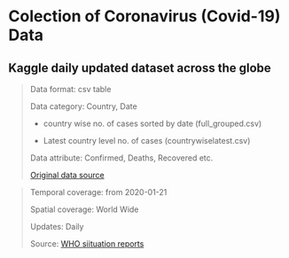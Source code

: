 # Colection of Coronavirus (Covid-19) Data 


Kaggle daily updated dataset across the globe
------
>
>Data format: csv table
>
>Data category: Country, Date
>
>   - country wise no. of cases sorted by date (full_grouped.csv)
>
>   - Latest country level no. of cases (countrywiselatest.csv)
>
>Data attribute: Confirmed, Deaths, Recovered etc.
>
>[Original data source](https://www.kaggle.com/imdevskp/corona-virus-report/data?select=country_wise_latest.csv)

>
>Temporal coverage: from 2020-01-21
>
>Spatial coverage: World Wide
>
>Updates: Daily
>
>Source: [WHO siituation reports](https://www.who.int/emergencies/diseases/novel-coronavirus-2019/situation-reports)
>




